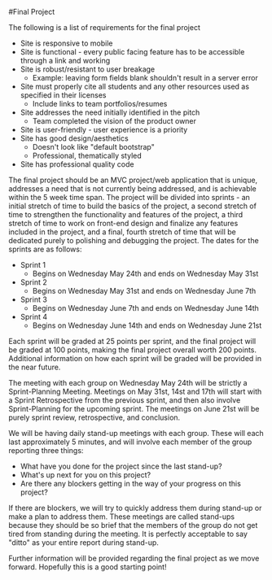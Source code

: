  #Final Project

The following is a list of requirements for the final project
- Site is responsive to mobile
- Site is functional - every public facing feature has to be accessible through a link and working
- Site is robust/resistant to user breakage
  - Example: leaving form fields blank shouldn't result in a server error
- Site must properly cite all students and any other resources used as specified in their licenses
  - Include links to team portfolios/resumes
- Site addresses the need initially identified in the pitch
  - Team completed the vision of the product owner
- Site is user-friendly - user experience is a priority
- Site has good design/aesthetics
  - Doesn't look like "default bootstrap"
  - Professional, thematically styled
- Site has professional quality code

The final project should be an MVC project/web application that is unique, addresses a need that is not currently being addressed, and is 
achievable within the 5 week time span. The project will be divided into sprints - an initial stretch of time to build the basics of the 
project, a second stretch of time to strengthen the functionality and features of the project, a third stretch of time to work on front-end
design and finalize any features included in the project, and a final, fourth stretch of time that will be dedicated purely to polishing
and debugging the project. The dates for the sprints are as follows:
- Sprint 1
  - Begins on Wednesday May 24th and ends on Wednesday May 31st
- Sprint 2
  - Begins on Wednesday May 31st and ends on Wednesday June 7th
- Sprint 3
  - Begins on Wednesday June 7th and ends on Wednesday June 14th
- Sprint 4
  - Begins on Wednesday June 14th and ends on Wednesday June 21st
  
Each sprint will be graded at 25 points per sprint, and the final project will be graded at 100 points, making the final project overall
worth 200 points. Additional information on how each sprint will be graded will be provided in the near future.

The meeting with each group on Wednesday May 24th will be strictly a Sprint-Planning Meeting. Meetings on May 31st, 14st and 17th will 
start with a Sprint Retrospective from the previous sprint, and then also involve Sprint-Planning for the upcoming sprint. The meetings on
June 21st will be purely sprint review, retrospective, and conclusion.

We will be having daily stand-up meetings with each group. These will each last approximately 5 minutes, and will involve each member of the
group reporting three things:
- What have you done for the project since the last stand-up?
- What's up next for you on this project?
- Are there any blockers getting in the way of your progress on this project?

If there are blockers, we will try to quickly address them during stand-up or make a plan to address them. These meetings are called 
stand-ups because they should be so brief that the members of the group do not get tired from standing during the meeting. It is perfectly
acceptable to say "ditto" as your entire report during stand-up.

Further information will be provided regarding the final project as we move forward. Hopefully this is a good starting point!
